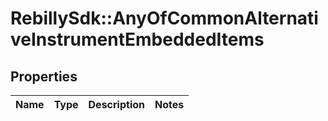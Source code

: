 # RebillySdk::AnyOfCommonAlternativeInstrumentEmbeddedItems

## Properties
Name | Type | Description | Notes
------------ | ------------- | ------------- | -------------

